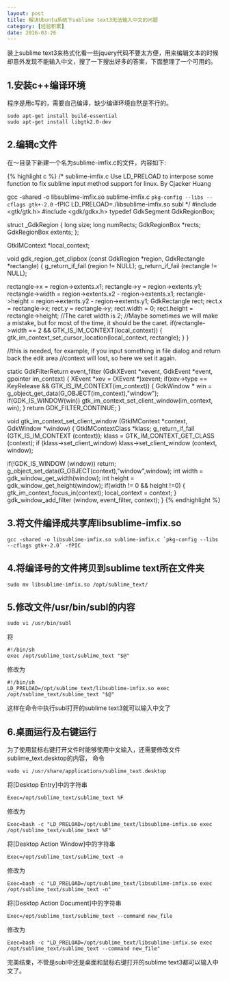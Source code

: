 ```yaml
---
layout: post
title: 解决Ubuntu系统下sublime text3无法输入中文的问题
category: [经验积累]
date: 2016-03-26
---
```

装上sublime text3来格式化看一些jquery代码不要太方便，用来编辑文本的时候却意外发现不能输入中文，搜了一下搜出好多的答案，下面整理了一个可用的。
<!-- more -->

## 1.安装c++编译环境
程序是用c写的，需要自己编译，缺少编译环境自然是不行的。
	
	sudo apt-get install build-essential
	sudo apt-get install libgtk2.0-dev

## 2.编辑c文件
在～目录下新建一个名为sublime-imfix.c的文件，内容如下:
	
{% highlight c %}
/*
sublime-imfix.c
Use LD_PRELOAD to interpose some function to fix sublime input method support for linux.
By Cjacker Huang

gcc -shared -o libsublime-imfix.so sublime-imfix.c `pkg-config --libs --cflags gtk+-2.0` -fPIC
LD_PRELOAD=./libsublime-imfix.so subl
*/
#include <gtk/gtk.h>
#include <gdk/gdkx.h>
typedef GdkSegment GdkRegionBox;

struct _GdkRegion
{
  long size;
  long numRects;
  GdkRegionBox *rects;
  GdkRegionBox extents;
};

GtkIMContext *local_context;

void
gdk_region_get_clipbox (const GdkRegion *region,
	    GdkRectangle    *rectangle)
{
  g_return_if_fail (region != NULL);
  g_return_if_fail (rectangle != NULL);

  rectangle->x = region->extents.x1;
  rectangle->y = region->extents.y1;
  rectangle->width = region->extents.x2 - region->extents.x1;
  rectangle->height = region->extents.y2 - region->extents.y1;
  GdkRectangle rect;
  rect.x = rectangle->x;
  rect.y = rectangle->y;
  rect.width = 0;
  rect.height = rectangle->height;
  //The caret width is 2;
  //Maybe sometimes we will make a mistake, but for most of the time, it should be the caret.
  if(rectangle->width == 2 && GTK_IS_IM_CONTEXT(local_context)) {
	gtk_im_context_set_cursor_location(local_context, rectangle);
  }
}

//this is needed, for example, if you input something in file dialog and return back the edit area
//context will lost, so here we set it again.

static GdkFilterReturn event_filter (GdkXEvent *xevent, GdkEvent *event, gpointer im_context)
{
    XEvent *xev = (XEvent *)xevent;
    if(xev->type == KeyRelease && GTK_IS_IM_CONTEXT(im_context)) {
       GdkWindow * win = g_object_get_data(G_OBJECT(im_context),"window");
       if(GDK_IS_WINDOW(win))
	 gtk_im_context_set_client_window(im_context, win);
    }
    return GDK_FILTER_CONTINUE;
}

void gtk_im_context_set_client_window (GtkIMContext *context,
	  GdkWindow    *window)
{
  GtkIMContextClass *klass;
  g_return_if_fail (GTK_IS_IM_CONTEXT (context));
  klass = GTK_IM_CONTEXT_GET_CLASS (context);
  if (klass->set_client_window)
    klass->set_client_window (context, window);

  if(!GDK_IS_WINDOW (window))
    return;
  g_object_set_data(G_OBJECT(context),"window",window);
  int width = gdk_window_get_width(window);
  int height = gdk_window_get_height(window);
  if(width != 0 && height !=0) {
    gtk_im_context_focus_in(context);
    local_context = context;
  }
  gdk_window_add_filter (window, event_filter, context);
}
{% endhighlight %}

## 3.将文件编译成共享库libsublime-imfix.so
	
	gcc -shared -o libsublime-imfix.so sublime-imfix.c `pkg-config --libs --cflags gtk+-2.0` -fPIC

## 4.将编译号的文件拷贝到sublime text所在文件夹
	
	sudo mv libsublime-imfix.so /opt/sublime_text/

## 5.修改文件/usr/bin/subl的内容
	
	sudo vi /usr/bin/subl

将

	#!/bin/sh
	exec /opt/sublime_text/sublime_text "$@"

修改为

	#!/bin/sh
	LD_PRELOAD=/opt/sublime_text/libsublime-imfix.so exec /opt/sublime_text/sublime_text "$@"

这样在命令中执行subl打开的sublime text3就可以输入中文了

## 6.桌面运行及右键运行
为了使用鼠标右键打开文件时能够使用中文输入，还需要修改文件sublime_text.desktop的内容，
命令

	sudo vi /usr/share/applications/sublime_text.desktop

将[Desktop Entry]中的字符串

	Exec=/opt/sublime_text/sublime_text %F

修改为

	Exec=bash -c "LD_PRELOAD=/opt/sublime_text/libsublime-imfix.so exec /opt/sublime_text/sublime_text %F"

将[Desktop Action Window]中的字符串

	Exec=/opt/sublime_text/sublime_text -n

修改为

	Exec=bash -c "LD_PRELOAD=/opt/sublime_text/libsublime-imfix.so exec /opt/sublime_text/sublime_text -n"

将[Desktop Action Document]中的字符串


	Exec=/opt/sublime_text/sublime_text --command new_file

修改为

	Exec=bash -c "LD_PRELOAD=/opt/sublime_text/libsublime-imfix.so exec /opt/sublime_text/sublime_text --command new_file"

完美结束，不管是subl中还是桌面和鼠标右键打开的sublime text3都可以输入中文了。
